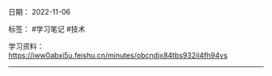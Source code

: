 日期： 2022-11-06

标签： #学习笔记 #技术

学习资料： https://iww0abxi5u.feishu.cn/minutes/obcndjx84tbs932il4fh94vs


---
<br>

